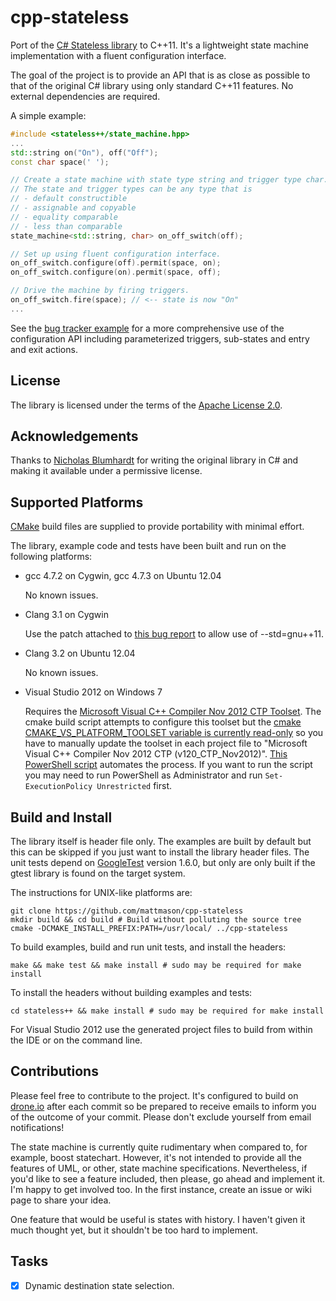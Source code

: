 cpp-stateless
=============

Port of the [C# Stateless library](https://code.google.com/p/stateless/) to C++11.
It's a lightweight state machine implementation with a fluent configuration interface.

The goal of the project is to provide an API that is as close as possible to that of the original
C# library using only standard C++11 features. No external dependencies are required.

A simple example:
```cpp
#include <stateless++/state_machine.hpp>
...
std::string on("On"), off("Off");
const char space(' ');

// Create a state machine with state type string and trigger type char.
// The state and trigger types can be any type that is
// - default constructible
// - assignable and copyable
// - equality comparable
// - less than comparable
state_machine<std::string, char> on_off_switch(off);

// Set up using fluent configuration interface.
on_off_switch.configure(off).permit(space, on);
on_off_switch.configure(on).permit(space, off);

// Drive the machine by firing triggers.
on_off_switch.fire(space); // <-- state is now "On"
...
```

See the [bug tracker example](examples/bug_tracker/bug.cpp) for a more comprehensive use of the configuration API including
parameterized triggers, sub-states and entry and exit actions.

License
-------
The library is licensed under the terms of the [Apache License 2.0](http://www.apache.org/licenses/LICENSE-2.0.html).

Acknowledgements
----------------
Thanks to [Nicholas Blumhardt](http://nblumhardt.com/) for writing the original library in C#
and making it available under a permissive license.

Supported Platforms
-------------------
[CMake](http://www.cmake.org/) build files are supplied to provide portability with minimal effort.

The library, example code and tests have been built and run on the following platforms:

 - gcc 4.7.2 on Cygwin, gcc 4.7.3 on Ubuntu 12.04

   No known issues.

 - Clang 3.1 on Cygwin
    
    Use the patch attached to [this bug report](http://bugs.debian.org/cgi-bin/bugreport.cgi?bug=678033) to allow use of --std=gnu++11.
    
 - Clang 3.2 on Ubuntu 12.04
 
   No known issues.

 - Visual Studio 2012 on Windows 7
    
    Requires the [Microsoft Visual C++ Compiler Nov 2012 CTP Toolset](http://www.microsoft.com/en-gb/download/details.aspx?id=35515).
    The cmake build script attempts to configure this toolset but the [cmake CMAKE_VS_PLATFORM_TOOLSET variable is currently
    read-only](http://www.cmake.org/Bug/view.php?id=13774#c31828) so you have to manually update the toolset in each project file
    to "Microsoft Visual C++ Compiler Nov 2012 CTP (v120_CTP_Nov2012)". [This PowerShell script](Set-Toolset.ps1) automates the process.
    If you want to run the script you may need to run PowerShell as Administrator and run ```Set-ExecutionPolicy Unrestricted``` first.

Build and Install
-----------------
The library itself is header file only.
The examples are built by default but this can be skipped if you just want to install the library header files.
The unit tests depend on [GoogleTest](https://code.google.com/p/googletest/) version 1.6.0, but only are only built
if the gtest library is found on the target system.

The instructions for UNIX-like platforms are:
```
git clone https://github.com/mattmason/cpp-stateless
mkdir build && cd build # Build without polluting the source tree
cmake -DCMAKE_INSTALL_PREFIX:PATH=/usr/local/ ../cpp-stateless
```
To build examples, build and run unit tests, and install the headers:
```
make && make test && make install # sudo may be required for make install
```
To install the headers without building examples and tests:
```
cd stateless++ && make install # sudo may be required for make install
```
For Visual Studio 2012 use the generated project files to build from within the IDE or on the command line.

Contributions
-------------
Please feel free to contribute to the project. It's configured to build on [drone.io](https://drone.io/github.com/mattmason/cpp-stateless)
after each commit so be prepared to receive emails to inform you of the outcome of your commit. Please don't
exclude yourself from email notifications!

The state machine is currently quite rudimentary when compared to, for example, boost statechart. However, it's
not intended to provide all the features of UML, or other, state machine specifications. Nevertheless, if you'd
like to see a feature included, then please, go ahead and implement it. I'm happy to get involved too. In the
first instance, create an issue or wiki page to share your idea.

One feature that would be useful is states with history. I haven't given it much thought yet, but it shouldn't
be too hard to implement.

Tasks
----
 - [x] Dynamic destination state selection.

